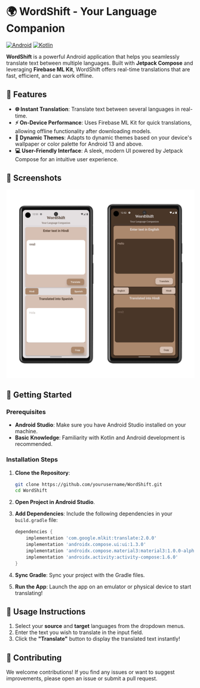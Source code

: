 # 🌍 WordShift - Your Language Companion

[![Android](https://img.shields.io/badge/Android-4.0%2B-brightgreen.svg)](https://developer.android.com/about/versions/android-4.0) 
[![Kotlin](https://img.shields.io/badge/Kotlin-1.6%2B-blue.svg)](https://kotlinlang.org) 

**WordShift** is a powerful Android application that helps you seamlessly translate text between multiple languages. Built with **Jetpack Compose** and leveraging **Firebase ML Kit**, WordShift offers real-time translations that are fast, efficient, and can work offline.

## 📸 Features

- **🌐 Instant Translation**: Translate text between several languages in real-time.
- **⚡ On-Device Performance**: Uses Firebase ML Kit for quick translations, allowing offline functionality after downloading models.
- **🎨 Dynamic Themes**: Adapts to dynamic themes based on your device's wallpaper or color palette for Android 13 and above.
- **💻 User-Friendly Interface**: A sleek, modern UI powered by Jetpack Compose for an intuitive user experience.

## 📱 Screenshots

![Main Interface](preview.png)  

## 🚀 Getting Started

### Prerequisites

- **Android Studio**: Make sure you have Android Studio installed on your machine.
- **Basic Knowledge**: Familiarity with Kotlin and Android development is recommended.

### Installation Steps

1. **Clone the Repository**:
   ```bash
   git clone https://github.com/yourusername/WordShift.git
   cd WordShift
   ```

2. **Open Project in Android Studio**.

3. **Add Dependencies**: Include the following dependencies in your `build.gradle` file:
   ```groovy
   dependencies {
       implementation 'com.google.mlkit:translate:2.0.0'
       implementation 'androidx.compose.ui:ui:1.3.0'
       implementation 'androidx.compose.material3:material3:1.0.0-alpha03'
       implementation 'androidx.activity:activity-compose:1.6.0'
   }
   ```

4. **Sync Gradle**: Sync your project with the Gradle files.

5. **Run the App**: Launch the app on an emulator or physical device to start translating!

## 📖 Usage Instructions

1. Select your **source** and **target** languages from the dropdown menus.
2. Enter the text you wish to translate in the input field.
3. Click the **"Translate"** button to display the translated text instantly!

## 🤝 Contributing

We welcome contributions! If you find any issues or want to suggest improvements, please open an issue or submit a pull request.
